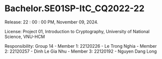 # Bachelor.SE01SP-ItC_CQ2022-22


Release: 22 : 00 : 00 PM, November 09, 2024.

License: Project 01, Introduction to Cryptography, University of National Science, VNU-HCM

Responsibility: Group 14 
          - Member 1: 22120226 - Le Trong Nghia
          - Member 2: 22120257 - Dinh Le Gia Nhu
          - Member 3: 22120192 - Nguyen Dang Long

